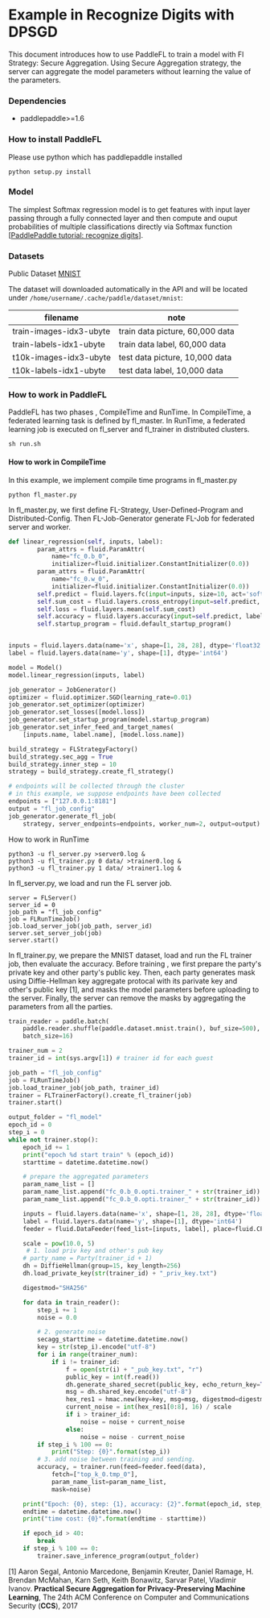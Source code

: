 # Example in Recognize Digits with DPSGD

This document introduces how to use PaddleFL to train a model with Fl Strategy: Secure Aggregation. Using Secure Aggregation strategy, the server can aggregate the model parameters without learning the value of the parameters.

### Dependencies

- paddlepaddle>=1.6

### How to install PaddleFL

Please use python which has paddlepaddle installed

```
python setup.py install
```

### Model

The simplest Softmax regression model is to get features with input layer passing through a fully connected layer and then compute and ouput probabilities of multiple classifications directly via Softmax function [[PaddlePaddle tutorial: recognize digits](https://github.com/PaddlePaddle/book/tree/develop/02.recognize_digits#references)].

### Datasets

Public Dataset [MNIST](http://yann.lecun.com/exdb/mnist/)

The dataset will downloaded automatically in the API and will be located under `/home/username/.cache/paddle/dataset/mnist`:

| filename                | note                            |
| ----------------------- | ------------------------------- |
| train-images-idx3-ubyte | train data picture, 60,000 data |
| train-labels-idx1-ubyte | train data label, 60,000 data   |
| t10k-images-idx3-ubyte  | test data picture, 10,000 data  |
| t10k-labels-idx1-ubyte  | test data label, 10,000 data    |

### How to work in PaddleFL

PaddleFL has two phases , CompileTime and RunTime. In CompileTime, a federated learning task is defined by fl_master. In RunTime, a federated learning job is executed on fl_server and fl_trainer in distributed clusters.

```
sh run.sh
```

#### How to work in CompileTime

In this example, we implement compile time programs in fl_master.py

```
python fl_master.py
```

In fl_master.py, we first define FL-Strategy, User-Defined-Program and Distributed-Config. Then FL-Job-Generator generate FL-Job for federated server and worker.

```python
def linear_regression(self, inputs, label):
        param_attrs = fluid.ParamAttr(
            name="fc_0.b_0",
            initializer=fluid.initializer.ConstantInitializer(0.0))
        param_attrs = fluid.ParamAttr(
            name="fc_0.w_0",
            initializer=fluid.initializer.ConstantInitializer(0.0))
        self.predict = fluid.layers.fc(input=inputs, size=10, act='softmax', param_attr=param_attrs)
        self.sum_cost = fluid.layers.cross_entropy(input=self.predict, label=label)
        self.loss = fluid.layers.mean(self.sum_cost)
        self.accuracy = fluid.layers.accuracy(input=self.predict, label=label)
        self.startup_program = fluid.default_startup_program()


inputs = fluid.layers.data(name='x', shape=[1, 28, 28], dtype='float32')
label = fluid.layers.data(name='y', shape=[1], dtype='int64')

model = Model()
model.linear_regression(inputs, label)

job_generator = JobGenerator()
optimizer = fluid.optimizer.SGD(learning_rate=0.01)
job_generator.set_optimizer(optimizer)
job_generator.set_losses([model.loss])
job_generator.set_startup_program(model.startup_program)
job_generator.set_infer_feed_and_target_names(
    [inputs.name, label.name], [model.loss.name])

build_strategy = FLStrategyFactory()
build_strategy.sec_agg = True
build_strategy.inner_step = 10
strategy = build_strategy.create_fl_strategy()

# endpoints will be collected through the cluster
# in this example, we suppose endpoints have been collected
endpoints = ["127.0.0.1:8181"]
output = "fl_job_config"
job_generator.generate_fl_job(
    strategy, server_endpoints=endpoints, worker_num=2, output=output)

```

How to work in RunTime

```shell
python3 -u fl_server.py >server0.log &
python3 -u fl_trainer.py 0 data/ >trainer0.log &
python3 -u fl_trainer.py 1 data/ >trainer1.log &
```

In fl_server.py, we load and run the FL server job.  

```
server = FLServer()
server_id = 0
job_path = "fl_job_config"
job = FLRunTimeJob()
job.load_server_job(job_path, server_id)
server.set_server_job(job)
server.start()
```

In fl_trainer.py, we prepare the MNIST dataset, load and run the FL trainer job, then evaluate the accuracy.  Before training , we first prepare the party's private key and other party's public key. Then, each party generates mask using Diffie-Hellman key aggregate protocal with its parivate key and other's public key [1], and masks the model parameters before uploading to the server. Finally, the server can remove the masks by aggregating  the parameters from all the parties.

```python
train_reader = paddle.batch(
    paddle.reader.shuffle(paddle.dataset.mnist.train(), buf_size=500),
    batch_size=16)

trainer_num = 2
trainer_id = int(sys.argv[1]) # trainer id for each guest

job_path = "fl_job_config"
job = FLRunTimeJob()
job.load_trainer_job(job_path, trainer_id)
trainer = FLTrainerFactory().create_fl_trainer(job)
trainer.start()

output_folder = "fl_model"
epoch_id = 0
step_i = 0
while not trainer.stop():
    epoch_id += 1
    print("epoch %d start train" % (epoch_id))
    starttime = datetime.datetime.now()

    # prepare the aggregated parameters
    param_name_list = []
    param_name_list.append("fc_0.b_0.opti.trainer_" + str(trainer_id))
    param_name_list.append("fc_0.b_0.opti.trainer_" + str(trainer_id))

    inputs = fluid.layers.data(name='x', shape=[1, 28, 28], dtype='float32')
    label = fluid.layers.data(name='y', shape=[1], dtype='int64')
    feeder = fluid.DataFeeder(feed_list=[inputs, label], place=fluid.CPUPlace())

    scale = pow(10.0, 5)
     # 1. load priv key and other's pub key
    # party_name = Party(trainer_id + 1)
    dh = DiffieHellman(group=15, key_length=256)
    dh.load_private_key(str(trainer_id) + "_priv_key.txt")

    digestmod="SHA256"

    for data in train_reader():
        step_i += 1
        noise = 0.0

        # 2. generate noise
        secagg_starttime = datetime.datetime.now()
        key = str(step_i).encode("utf-8")
        for i in range(trainer_num):
            if i != trainer_id:
                f = open(str(i) + "_pub_key.txt", "r")
                public_key = int(f.read())
                dh.generate_shared_secret(public_key, echo_return_key=True)
                msg = dh.shared_key.encode("utf-8")
                hex_res1 = hmac.new(key=key, msg=msg, digestmod=digestmod).hexdigest()
                current_noise = int(hex_res1[0:8], 16) / scale
                if i > trainer_id:
                    noise = noise + current_noise
                else:
                    noise = noise - current_noise
        if step_i % 100 == 0:
            print("Step: {0}".format(step_i))
        # 3. add noise between training and sending.
        accuracy, = trainer.run(feed=feeder.feed(data),
            fetch=["top_k_0.tmp_0"],
            param_name_list=param_name_list,
            mask=noise)

    print("Epoch: {0}, step: {1}, accuracy: {2}".format(epoch_id, step_i, accuracy[0]))
    endtime = datetime.datetime.now()
    print("time cost: {0}".format(endtime - starttime))

    if epoch_id > 40:
        break
    if step_i % 100 == 0:
        trainer.save_inference_program(output_folder)
```



[1] Aaron Segal, Antonio Marcedone, Benjamin Kreuter, Daniel Ramage, H. Brendan McMahan, Karn Seth, Keith Bonawitz, Sarvar Patel, Vladimir Ivanov. **Practical Secure Aggregation  for Privacy-Preserving Machine Learning**, The 24th ACM Conference on Computer and Communications Security (**CCS**), 2017